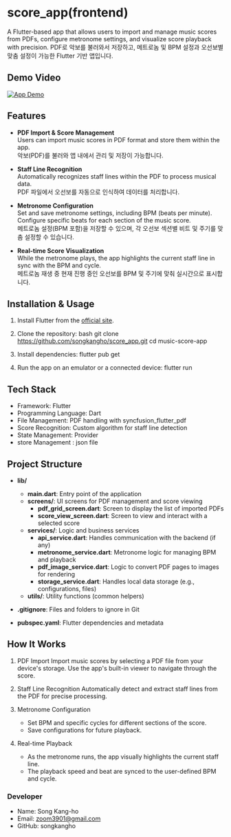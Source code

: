 # score_app(frontend)
A Flutter-based app that allows users to import and manage music scores from PDFs, configure metronome settings, and visualize score playback with precision.
PDF로 악보를 불러와서 저장하고, 메트로놈 및 BPM 설정과 오선보별 맞춤 설정이 가능한 Flutter 기반 앱입니다.

## Demo Video
[![App Demo](https://img.youtube.com/vi/qgYMwniyH2I/0.jpg)](https://www.youtube.com/watch?v=qgYMwniyH2I)


## Features
- **PDF Import & Score Management**  
  Users can import music scores in PDF format and store them within the app.  
  악보(PDF)를 불러와 앱 내에서 관리 및 저장이 가능합니다.

- **Staff Line Recognition**  
  Automatically recognizes staff lines within the PDF to process musical data.  
  PDF 파일에서 오선보를 자동으로 인식하여 데이터를 처리합니다.

- **Metronome Configuration**  
  Set and save metronome settings, including BPM (beats per minute).  
  Configure specific beats for each section of the music score.  
  메트로놈 설정(BPM 포함)을 저장할 수 있으며, 각 오선보 섹션별 비트 및 주기를 맞춤 설정할 수 있습니다.

- **Real-time Score Visualization**  
  While the metronome plays, the app highlights the current staff line in sync with the BPM and cycle.  
  메트로놈 재생 중 현재 진행 중인 오선보를 BPM 및 주기에 맞춰 실시간으로 표시합니다.


## Installation & Usage
1. Install Flutter from the [official site](https://flutter.dev).

2. Clone the repository:
    bash
    git clone https://github.com/songkangho/score_app.git
    cd music-score-app

3. Install dependencies:
    flutter pub get

4. Run the app on an emulator or a connected device:
    flutter run

## Tech Stack
- Framework: Flutter
- Programming Language: Dart
- File Management: PDF handling with syncfusion_flutter_pdf
- Score Recognition: Custom algorithm for staff line detection
- State Management: Provider
- store Management : json file

## Project Structure

- **lib/**  
  - **main.dart**: Entry point of the application  
  - **screens/**: UI screens for PDF management and score viewing  
    - **pdf_grid_screen.dart**: Screen to display the list of imported PDFs  
    - **score_view_screen.dart**: Screen to view and interact with a selected score  
  - **services/**: Logic and business services  
    - **api_service.dart**: Handles communication with the backend (if any)  
    - **metronome_service.dart**: Metronome logic for managing BPM and playback  
    - **pdf_image_service.dart**: Logic to convert PDF pages to images for rendering  
    - **storage_service.dart**: Handles local data storage (e.g., configurations, files)  
  - **utils/**: Utility functions (common helpers)  

- **.gitignore**: Files and folders to ignore in Git  
- **pubspec.yaml**: Flutter dependencies and metadata


## How It Works
1. PDF Import
    Import music scores by selecting a PDF file from your device's storage.
    Use the app's built-in viewer to navigate through the score.

2. Staff Line Recognition
    Automatically detect and extract staff lines from the PDF for precise processing.

3. Metronome Configuration
    - Set BPM and specific cycles for different sections of the score.
    - Save configurations for future playback.

4. Real-time Playback
    - As the metronome runs, the app visually highlights the current staff line.
    - The playback speed and beat are synced to the user-defined BPM and cycle.

### Developer
 - Name: Song Kang-ho
 - Email: zoom3901@gmail.com
 - GitHub: songkangho
